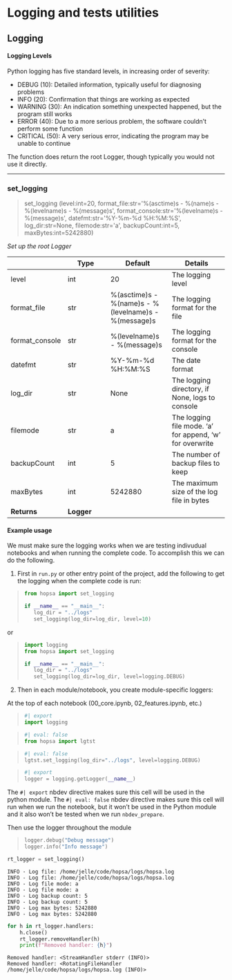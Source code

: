 # Logging and tests utilities


<!-- WARNING: THIS FILE WAS AUTOGENERATED! DO NOT EDIT! -->

## Logging

#### Logging Levels

Python logging has five standard levels, in increasing order of
severity:

- DEBUG (10): Detailed information, typically useful for diagnosing
  problems
- INFO (20): Confirmation that things are working as expected
- WARNING (30): An indication something unexpected happened, but the
  program still works
- ERROR (40): Due to a more serious problem, the software couldn’t
  perform some function
- CRITICAL (50): A very serious error, indicating the program may be
  unable to continue

The function does return the root Logger, though typically you would not
use it directly.

------------------------------------------------------------------------

### set_logging

>  set_logging (level:int=20, format_file:str='%(asctime)s - %(name)s -
>                   %(levelname)s - %(message)s',
>                   format_console:str='%(levelname)s - %(message)s',
>                   datefmt:str='%Y-%m-%d %H:%M:%S', log_dir:str=None,
>                   filemode:str='a', backupCount:int=5, maxBytes:int=5242880)

*Set up the root Logger*

<table>
<colgroup>
<col style="width: 6%" />
<col style="width: 25%" />
<col style="width: 34%" />
<col style="width: 34%" />
</colgroup>
<thead>
<tr>
<th></th>
<th><strong>Type</strong></th>
<th><strong>Default</strong></th>
<th><strong>Details</strong></th>
</tr>
</thead>
<tbody>
<tr>
<td>level</td>
<td>int</td>
<td>20</td>
<td>The logging level</td>
</tr>
<tr>
<td>format_file</td>
<td>str</td>
<td>%(asctime)s - %(name)s - %(levelname)s - %(message)s</td>
<td>The logging format for the file</td>
</tr>
<tr>
<td>format_console</td>
<td>str</td>
<td>%(levelname)s - %(message)s</td>
<td>The logging format for the console</td>
</tr>
<tr>
<td>datefmt</td>
<td>str</td>
<td>%Y-%m-%d %H:%M:%S</td>
<td>The date format</td>
</tr>
<tr>
<td>log_dir</td>
<td>str</td>
<td>None</td>
<td>The logging directory, if None, logs to console</td>
</tr>
<tr>
<td>filemode</td>
<td>str</td>
<td>a</td>
<td>The logging file mode. ‘a’ for append, ‘w’ for overwrite</td>
</tr>
<tr>
<td>backupCount</td>
<td>int</td>
<td>5</td>
<td>The number of backup files to keep</td>
</tr>
<tr>
<td>maxBytes</td>
<td>int</td>
<td>5242880</td>
<td>The maximum size of the log file in bytes</td>
</tr>
<tr>
<td><strong>Returns</strong></td>
<td><strong>Logger</strong></td>
<td></td>
<td></td>
</tr>
</tbody>
</table>

#### Example usage

We must make sure the logging works when we are testing indivudual
notebooks and when running the complete code. To accomplish this we can
do the following.

1.  First in `run.py` or other entry point of the project, add the
    following to get the logging when the complete code is run:

> ``` python
> from hopsa import set_logging
>
> if __name__ == "__main__":
>    log_dir = "../logs"
>    set_logging(log_dir=log_dir, level=10)
> ```

or

> ``` python
> import logging
> from hopsa import set_logging
>
> if __name__ == "__main__":
>    log_dir = "../logs"
>    set_logging(log_dir=log_dir, level=logging.DEBUG)
> ```

2.  Then in each module/notebook, you create module-specific loggers:

At the top of each notebook (00_core.ipynb, 02_features.ipynb, etc.)

> ``` python
> #| export
> import logging
> ```

> ``` python
> #| eval: false
> from hopsa import lgtst
> ```

> ``` python
> #| eval: false
> lgtst.set_logging(log_dir="../logs", level=logging.DEBUG)
> ```

> ``` python
> #| export
> logger = logging.getLogger(__name__)
> ```

The `#| export` nbdev directive makes sure this cell will be used in the
python module. The `#| eval: false` nbdev directive makes sure this cell
will run when we run the notebook, but it won’t be used in the Python
module and it also won’t be tested when we run `nbdev_prepare`.

Then use the logger throughout the module

> ``` python
> logger.debug("Debug message")
> logger.info("Info message")
> ```

``` python
rt_logger = set_logging()
```

    INFO - Log file: /home/jelle/code/hopsa/logs/hopsa.log
    INFO - Log file: /home/jelle/code/hopsa/logs/hopsa.log
    INFO - Log file mode: a
    INFO - Log file mode: a
    INFO - Log backup count: 5
    INFO - Log backup count: 5
    INFO - Log max bytes: 5242880
    INFO - Log max bytes: 5242880

``` python
for h in rt_logger.handlers:
    h.close()
    rt_logger.removeHandler(h)
    print(f"Removed handler: {h}")
```

    Removed handler: <StreamHandler stderr (INFO)>
    Removed handler: <RotatingFileHandler /home/jelle/code/hopsa/logs/hopsa.log (INFO)>
